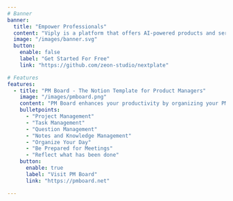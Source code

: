 ```yaml
---
# Banner
banner:
  title: "Empower Professionals"
  content: "Viply is a platform that offers AI-powered products and services, empowering professionals to enhance their work"
  image: "/images/banner.svg"
  button:
    enable: false
    label: "Get Started For Free"
    link: "https://github.com/zeon-studio/nextplate"

# Features
features:
  - title: "PM Board - The Notion Template for Product Managers"
    image: "/images/pmboard.png"
    content: "PM Board enhances your productivity by organizing your PM work. It simplifies tracking all your ongoing projects, the questions and tasks you need to address, freeing your mind."
    bulletpoints:
      - "Project Management"
      - "Task Management"
      - "Question Management"
      - "Notes and Knowledge Management"
      - "Organize Your Day"
      - "Be Prepared for Meetings"
      - "Reflect what has been done"
    button:
      enable: true
      label: "Visit PM Board"
      link: "https://pmboard.net"

---
```

